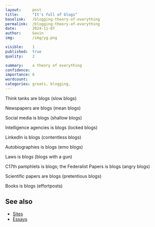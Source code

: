 ```yaml
---
layout:     post
title:      "It's full of blogs"
baselink:   /blogging-theory-of-everything
permalink:  /blogging-theory-of-everything
date:       2024-11-07
author:     Gavin   
img:        /img/yg.png

visible:    1
published:  true
quality:    2

summary:    a theory of everything
confidence: 
importance: 6
wordcount:  
categories: greats, blogging, 
---
```


Think tanks are blogs (slow blogs)

Newspapers are blogs (mean blogs)

Social media is blogs (shallow blogs)

Intelligence agencies is blogs (locked blogs)

LinkedIn is blogs (contentless blogs)

Autobiographies is blogs (emo blogs)

Laws is blogs (blogs with a gun)

C17th pamphlets is blogs; the Federalist Papers is blogs (angry blogs)

Scientific papers are blogs (pretentious blogs)

Books is blogs (effortposts)


## See also

* <a href="/sites">Sites</a>
* <a href="/essays">Essays</a>
